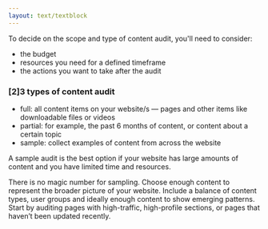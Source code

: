 ```yaml
---
layout: text/textblock
---
```

To decide on the scope and type of content audit, you'll need to consider:
  * the budget
  * resources you need for a defined timeframe
  * the actions you want to take after the audit

### [2]3 types of content audit
  * full: all content items on your website/s — pages and other items like downloadable files or videos
  * partial: for example, the past 6 months of content, or content about a certain topic
  * sample: collect examples of content from across the website

A sample audit is the best option if your website has large amounts of content and you have limited time and resources.

There is no magic number for sampling. Choose enough content to represent the broader picture of your website. Include a balance of content types, user groups and ideally enough content to show emerging patterns. Start by auditing pages with high-traffic, high-profile sections, or pages that haven’t been updated recently.
